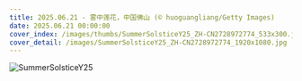 ```yaml
---
title: 2025.06.21 - 雾中莲花，中国佛山 (© huoguangliang/Getty Images)
date: 2025.06.21 00:00:00
cover_index: /images/thumbs/SummerSolsticeY25_ZH-CN2728972774_533x300.jpg
cover_detail: /images/SummerSolsticeY25_ZH-CN2728972774_1920x1080.jpg
---
```


![SummerSolsticeY25](/images/SummerSolsticeY25_ZH-CN2728972774_1920x1080.jpg)
